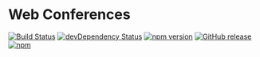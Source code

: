 # Web Conferences

[![Build Status](https://travis-ci.org/artemgurzhii/conference.svg)](https://travis-ci.org/artemgurzhii/conference)
[![devDependency Status](https://david-dm.org/artemgurzhii/conference/dev-status.svg)](https://david-dm.org/artemgurzhii/conference#info=devDependencies)
[![npm version](https://badge.fury.io/js/npm.svg)](https://www.npmjs.com/package/npm)
[![GitHub release](https://img.shields.io/github/release/artemgurzhii/conference.svg)](https://github.com/artemgurzhii/conference/releases/tag/v.0.0.1)
[![npm](https://img.shields.io/npm/l/express.svg?maxAge=2592000)](https://github.com/artemgurzhii/conference/blob/v.0.1.0/LICENSE)
